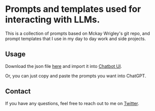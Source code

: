 # Prompts and templates used for interacting with LLMs.

This is a collection of prompts based on Mckay Wrigley's git repo, and prompt templates that I use in my day to day work and side projects.


## Usage

Download the json file [here](https://drive.google.com/file/d/142KoReNVMeoqcaZ3Njj9ltnadnEXAmCo/view?usp=sharing) and import it into [Chatbot UI](https://www.chatbotui.com/).

Or, you can just copy and paste the prompts you want into ChatGPT.


## Contact

If you have any questions, feel free to reach out to me on [Twitter](https://twitter.com/peaky8linders).
